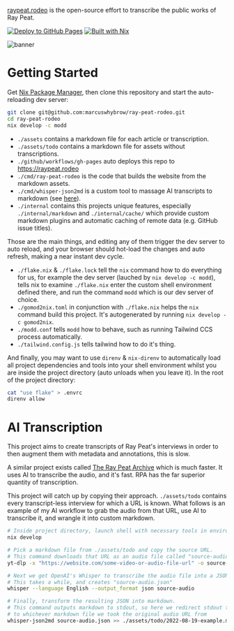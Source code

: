 [raypeat.rodeo](https://raypeat.rodeo) is the open-source effort to transcribe
the public works of Ray Peat.

[![Deploy to GitHub Pages](https://github.com/marcuswhybrow/ray-peat-rodeo/actions/workflows/gh-pages.yml/badge.svg)](https://github.com/marcuswhybrow/ray-peat-rodeo/actions/workflows/gh-pages.yml)
[![Built with Nix](https://builtwithnix.org/badge.svg)](https://builtwithnix.org)

![banner](https://raw.githubusercontent.com/marcuswhybrow/ray-peat-rodeo/back-to-go/internal/assets/docs/ray-peat-rodeo-banner.png)

# Getting Started

Get [Nix Package Manager](https://nixos.org/download.html#download-nix), then 
clone this repository and start the auto-reloading dev server:

```bash
git clone git@github.com:marcuswhybrow/ray-peat-rodeo.git
cd ray-peat-rodeo
nix develop -c modd
```

- `./assets` contains a markdown file for each article or transcription.
- `./assets/todo` contains a markdown file for assets without transcriptions.
- `./github/workflows/gh-pages` auto deploys this repo to https://raypeat.rodeo
- `./cmd/ray-peat-rodeo` is the code that builds the website from the markdown 
assets.
- `./cmd/whisper-json2md` is a custom tool to massage AI transcripts to 
markdown (see [here](#ai-transcription)).
- `./internal` contains this projects unique features, especially 
`./internal/markdown` and `./internal/cache/` which provide custom markdown 
plugins and automatic caching of remote data (e.g. GitHub issue titles).

Those are the main things, and editing any of them trigger the dev server to 
auto reload, and your browser should hot-load the changes and auto refresh, 
making a near instant dev cycle.

- `./flake.nix` & `./flake.lock` tell the `nix` command how to do everything 
for us, for example the dev server (lauched by `nix develop -c modd`), tells
nix to examine `./flake.nix` enter the custom shell environment defined 
there, and run the command `modd` which is our dev server of choice.
- `./gomod2nix.toml` in conjunction with `./flake.nix` helps the `nix` command 
build this project. It's autogenerated by running `nix develop -c gomod2nix`.
- `./modd.conf` tells `modd` how to behave, such as running Tailwind CCS 
process automatically.
- `./tailwind.config.js` tells tailwind how to do it's thing.

And finally, you may want to use `direnv` & `nix-direnv` to automatically load
all project dependencies and tools into your shell environment whilst you are 
inside the project directory (auto unloads when you leave it). In the root of 
the project directory:

```bash
cat "use flake" > .envrc
direnv allow
```

# AI Transcription

This project aims to create transcripts of Ray Peat's interviews in order to 
then augment them with metadata and annotations, this is slow.

A similar project exists called [The Ray Peat Archive](https://github.com/0x2447196/raypeatarchive) 
which is much faster. It uses AI to transcribe the audio, and it's fast.
RPA has the far superior quantity of transcription.

This project will catch up by copying their approach. `./assets/todo` contains
every transcript-less interview for which a URL is known. What follows is an 
example of my AI workflow to grab the audio from that URL, use AI to transcribe 
it, and wrangle it into custom markdown.

```bash
# Inside project directory, launch shell with necessary tools in environment
nix develop 

# Pick a markdown file from ./assets/todo and copy the source URL.
# This command downloads that URL as an audio file called "source-audio"
yt-dlp -x "https://website.com/some-video-or-audio-file-url" -o source-audio

# Next we get OpenAI's Whisper to transcribe the audio file into a JSON file.
# This takes a while, and creates "source-audio.json"
whisper --language English --output_format json source-audio

# Finally, transform the resulting JSON into markdown.
# This command outputs markdown to stdout, so here we redirect stdout to append 
# to whichever markdown file we took the original audio URL from
whisper-json2md source-audio.json >> ./assets/todo/2022-08-19-example.md
```
